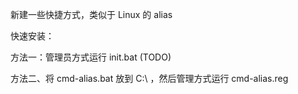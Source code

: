 新建一些快捷方式，类似于 Linux 的 alias

快速安装：

方法一：管理员方式运行 init.bat (TODO)

方法二、将 cmd-alias.bat 放到 C:\ ，然后管理方式运行 cmd-alias.reg